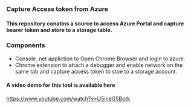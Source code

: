 ### Capture Access token from Azure

#### This repository conatins a source to access  Azure Portal and capture bearer token and store to a storage table.

### Components 

- Console .net appliction to Open Chrome Browser and login to azure.
- Chrome extension to attach a debugger and enable network on the same tab and capture access token to stoe to a storage account.


#### A video demo for this tool is available here 
https://www.youtube.com/watch?v=U5ineG5Bptk
